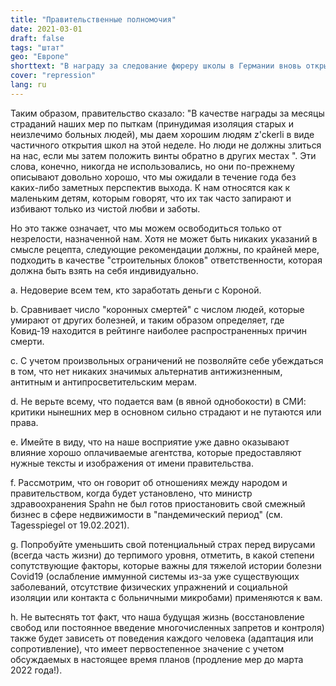 ```yaml
---
title: "Правительственные полномочия"
date: 2021-03-01
draft: false
tags: "штат"
geo: "Европе"
shorttext: "В награду за следование фюреру школы в Германии вновь открываются."
cover: "repression"
lang: ru
---
```


Таким образом, правительство сказало: "В качестве награды за месяцы страданий наших мер по пыткам (принудимая изоляция старых и неизлечимо больных людей), мы даем хорошим людям z'ckerli в виде частичного открытия школ на этой неделе. Но люди не должны злиться на нас, если мы затем положить винты обратно в других местах ". Эти слова, конечно, никогда не использовались, но они по-прежнему описывают довольно хорошо, что мы ожидали в течение года без каких-либо заметных перспектив выхода. К нам относятся как к маленьким детям, которым говорят, что их так часто запирают и избивают только из чистой любви и заботы.

Но это также означает, что мы можем освободиться только от незрелости, назначенной нам. Хотя не может быть никаких указаний в смысле рецепта, следующие рекомендации должны, по крайней мере, подходить в качестве "строительных блоков" ответственности, которая должна быть взять на себя индивидуально.

  а. Недоверие всем тем, кто заработать деньги с Короной.

  b. Сравнивает число "коронных смертей" с числом людей, которые умирают от других болезней, и таким образом определяет, где Ковид-19 находится в рейтинге наиболее распространенных причин смерти.

  c. С учетом произвольных ограничений не позволяйте себе убеждаться в том, что нет никаких значимых альтернатив антижизненным, антитным и антипросветительским мерам.

  d. Не верьте всему, что подается вам (в явной однобокости) в СМИ: критики нынешних мер в основном сильно страдают и не путаются или права.

  e. Имейте в виду, что на наше восприятие уже давно оказывают влияние хорошо оплачиваемые агентства, которые предоставляют нужные тексты и изображения от имени правительства.

  f. Рассмотрим, что он говорит об отношениях между народом и правительством, когда будет установлено, что министр здравоохранения Spahn не был готов приостановить свой смежный бизнес в сфере недвижимости в "пандемический период" (см. Tagesspiegel от 19.02.2021).

  g. Попробуйте уменьшить свой потенциальный страх перед вирусами (всегда часть жизни) до терпимого уровня, отметить, в какой степени сопутствующие факторы, которые важны для тяжелой истории болезни Covid19 (ослабление иммунной системы из-за уже существующих заболеваний, отсутствие физических упражнений и социальной изоляции или контакта с больничными микробами) применяются к вам.

  h. Не вытеснять тот факт, что наша будущая жизнь (восстановление свобод или постоянное введение многочисленных запретов и контроля) также будет зависеть от поведения каждого человека (адаптация или сопротивление), что имеет первостепенное значение с учетом обсуждаемых в настоящее время планов (продление мер до марта 2022 года!).
